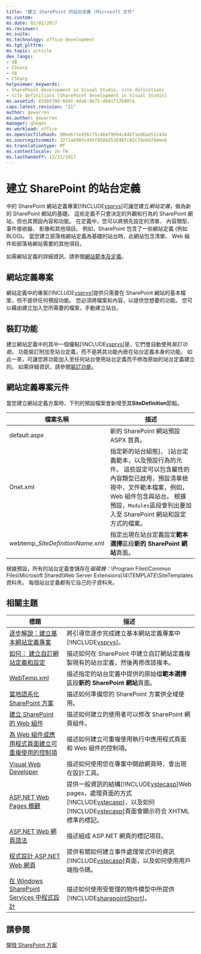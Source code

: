 ```yaml
---
title: "建立 SharePoint 的站台定義 |Microsoft 文件"
ms.custom: 
ms.date: 02/02/2017
ms.reviewer: 
ms.suite: 
ms.technology: office-development
ms.tgt_pltfrm: 
ms.topic: article
dev_langs:
- VB
- CSharp
- VB
- CSharp
helpviewer_keywords:
- SharePoint development in Visual Studio, site definitions
- site definitions [SharePoint development in Visual Studio]
ms.assetid: 83db570d-6b9f-4dab-9e71-db41f17b987a
caps.latest.revision: "21"
author: gewarren
ms.author: gewarren
manager: ghogen
ms.workload: office
ms.openlocfilehash: 98be671e456c75c4be79994c84bf1ed6ae5114de
ms.sourcegitcommit: 32f1a690fc445f9586d53698fc82c7debd784eeb
ms.translationtype: MT
ms.contentlocale: zh-TW
ms.lasthandoff: 12/22/2017
---
```

# <a name="creating-site-definitions-for-sharepoint"></a>建立 SharePoint 的站台定義
  中的 SharePoint 網站定義專案[!INCLUDE[vsprvs](../sharepoint/includes/vsprvs-md.md)]可讓您建立*網站定義*，做為新的 SharePoint 網站的基礎。 這些定義不只會決定的外觀和行為的 SharePoint 網站，但也其預設內容和功能。 在定義中，您可以將預先設定的清單、 內容類型、 事件接收器、 影像和其他項目。 例如，SharePoint 包含了一些網站定義 (例如 BLOG)。 當您建立部落格網站定義為基礎的站台時，此網站包含清單、 Web 組件和部落格網站需要的其他項目。  
  
 如需網站定義的詳細資訊，請參閱[網站範本及定義](http://go.microsoft.com/fwlink/?LinkId=179134)。  
  
## <a name="site-definition-projects"></a>網站定義專案  
 網站定義中的專案[!INCLUDE[vsprvs](../sharepoint/includes/vsprvs-md.md)]提供只需要在 SharePoint 網站的基本檔案，但不提供任何預設功能。 您必須將檔案和內容，以提供您想要的功能。 您可以藉由建立加入您所需要的檔案，手動建立站台。  
  
## <a name="feature-stapling"></a>裝訂功能  
 建立網站定義中的其中一個優點[!INCLUDE[vsprvs](../sharepoint/includes/vsprvs-md.md)]是，它們會自動使用*裝訂功能*。 功能裝訂附加至站台定義，而不是將其功能內嵌在站台定義本身的功能。 如此一來，可讓您將功能加入至任何站台使用站台定義而不修改原始的站台定義建立的。 如需詳細資訊，請參閱[裝訂功能](http://go.microsoft.com/fwlink/?LinkID=119283)。  
  
## <a name="site-definition-project-components"></a>網站定義專案元件  
 當您建立網站定義方案時，下列的預設檔案會新增至其**SiteDefinition**節點。  
  
|檔案名稱|描述|  
|---------------|-----------------|  
|default.aspx|新的 SharePoint 網站預設 ASPX 首頁。|  
|Onet.xml|指定新的站台組態]、 [站台定義範本，以及預設行為的元件。 這些設定可以包含屬性的內容類型已啟用，預設清單檢視中，文件範本檔案，例如，Web 組件包含與站台。 根據預設，`Modules`區段會列出要加入至 SharePoint 網站和設定方式的檔案。|  
|webtemp_*SiteDefinitionName*.xml|指定出現在站台定義設定**範本選擇**區段**新的 SharePoint 網站**頁面。|  
  
 根據預設，所有的站台定義會儲存在*磁碟機：*\Program Files\Common Files\Microsoft Shared\Web Server Extensions\14\TEMPLATE\SiteTemplates 資料夾。 每個站台定義都有它自己的子資料夾。  
  
## <a name="related-topics"></a>相關主題  
  
|標題|描述|  
|-----------|-----------------|  
|[逐步解說：建立基本網站定義專案](../sharepoint/walkthrough-create-a-basic-site-definition-project.md)|將引導您逐步完成建立基本網站定義專案中[!INCLUDE[vsprvs](../sharepoint/includes/vsprvs-md.md)]。|  
|[如何： 建立自訂網站定義和設定](http://go.microsoft.com/fwlink/?LinkId=183309)|描述如何在 SharePoint 中建立自訂網站定義複製現有的站台定義，然後再修改該複本。|  
|[WebTemp.xml](http://go.microsoft.com/fwlink/?LinkId=183310)|描述指定的站台定義中提供的原始檔**範本選擇**區段**新的 SharePoint 網站**頁面。|  
|[當地語系化 SharePoint 方案](../sharepoint/localizing-sharepoint-solutions.md)|描述如何準備您的 SharePoint 方案供全域使用。|  
|[建立 SharePoint 的 Web 組件](../sharepoint/creating-web-parts-for-sharepoint.md)|描述如何建立的使用者可以修改 SharePoint 網頁組件。|  
|[為 Web 組件或應用程式頁面建立可重複使用的控制項](../sharepoint/creating-reusable-controls-for-web-parts-or-application-pages.md)|描述如何建立可重複使用執行中應用程式頁面和 Web 組件的控制項。|  
|[Visual Web Developer](http://go.microsoft.com/fwlink/?LinkId=178725)|描述如何使用您在專案中開啟網頁時，會出現在設計工具。|  
|[ASP.NET Web Pages 概觀](http://go.microsoft.com/fwlink/?LinkId=178726)|提供一般資訊的結構[!INCLUDE[vstecasp](../sharepoint/includes/vstecasp-md.md)]Web pages，處理頁面的方式[!INCLUDE[vstecasp](../sharepoint/includes/vstecasp-md.md)]，以及如何[!INCLUDE[vstecasp](../sharepoint/includes/vstecasp-md.md)]頁面會顯示符合 XHTML 標準的標記。|  
|[ASP.NET Web 網頁語法](http://go.microsoft.com/fwlink/?LinkId=178727)|描述組成 ASP.NET 網頁的標記項目。|  
|[程式設計 ASP.NET Web 網頁](http://go.microsoft.com/fwlink/?LinkId=178728)|提供有關如何建立事件處理常式中的資訊[!INCLUDE[vstecasp](../sharepoint/includes/vstecasp-md.md)]頁面，以及如何使用用戶端指令碼。|  
|[在 Windows SharePoint Services 中程式設計](http://go.microsoft.com/fwlink/?LinkId=178729)|描述如何使用受管理的物件模型中所提供[!INCLUDE[sharepointShort](../sharepoint/includes/sharepointshort-md.md)]。|  
  
## <a name="see-also"></a>請參閱  
 [開發 SharePoint 方案](../sharepoint/developing-sharepoint-solutions.md)  
  
  